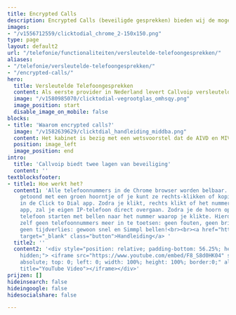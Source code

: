 ```yaml
---
title: Encrypted Calls
description: Encrypted Calls (beveiligde gesprekken) bieden wij de mogelijkheid om uw telefonie te versleutelen en zo uw privacy te waarborgen. Dit doen we door middel van SRTP en TLS.
images:
- "/v1556712559/clicktodial_chrome_2-150x150.png"
type: page
layout: default2
url: "/telefonie/functionaliteiten/versleutelde-telefoongesprekken/"
aliases:
- "/telefonie/versleutelde-telefoongesprekken/"
- "/encrypted-calls/"
hero:
  title: Versleutelde Telefoongesprekken
  content: Als eerste provider in Nederland levert Callvoip versleutelde telefoongesprekken. Veiligheid staat bij ons hoog in het vaandel en daarom bieden wij de mogelijkheid om uw telefonie te versleutelen en zo uw privacy te waarborgen. Dit doen we door middel van <b>SRTP</b> en <b>TLS.</b>
  image: "/v1580985070/clicktodial-vegrootglas_omhsqy.png"
  image_position: start
  disable_image_on_mobile: false
blocks:
- title: 'Waarom encrypted calls?'
  image: "/v1582639629/clicktdial_handleiding_middba.png"
  content: Het kabinet is bezig met een wetsvoorstel dat de AIVD en MIVD meer bevoegdheden geeft voor het aftappen van gesprekken. Justitie en veiligheidsdiensten mogen in de huidige wetgeving al internetverkeer aftappen, maar slechts één tap tegelijk te plaatsen. Met dit nieuwe wetsvoorstel mogen justitie en de veiligheidsdiensten in bulk gesprekken aftappen. Dankzij SRTP is het niet meer mogelijk dat gesprekken in bulk worden afgetapt.
  position: image_left
  image_position: end
intro:
  title: 'Callvoip biedt twee lagen van beveiliging'
  content: ''
textblocksfooter:
- title1: Hoe werkt het?
  content1: 'Alle telefoonnummers in de Chrome browser worden belbaar. Nummers worden
    getoond met een groen hoorntje of je kunt ze rechts-klikken of kopiëren en plakken
    in de Click to Dial app. Zodra je klikt, rechts klikt of het nummer plakt in de
    app, zal je eigen IP-telefoon direct overgaan. Zodra je de hoorn opneemt zal de
    telefoon starten met bellen naar het nummer waarop je klikte. Hierdoor hoef je
    zelf geen telefoonnummers meer in te toetsen: geen fouten, geen bril opzetten,
    geen tijdverlies: gewoon snel en Simmpl bellen!<br><br><a href="https://www.callvoip.nl/ondersteuning/integraties/click-to-dial/"
    target="_blank" class="button">Handleiding</a> '
  title2: ''
  content2: '<div style="position: relative; padding-bottom: 56.25%; height: 0; overflow:
    hidden;"> <iframe src="https://www.youtube.com/embed/F8_S8d0HK04" style="position:
    absolute; top: 0; left: 0; width: 100%; height: 100%; border:0;" allowfullscreen
    title="YouTube Video"></iframe></div>'
prijzen: []
hideinsearch: false
hideingoogle: false
hidesocialshare: false

---
```

